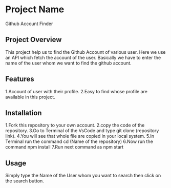 # Project Name

Github Account Finder

## Project Overview
This project help us to find the Github Account of various user.
Here we use an API which fetch the account of the user.
Basically we have to enter the name of the user whom we want to find the github account.

## Features

1.Account of user with their profile.
2.Easy to find whose profile are available in this project.

## Installation

1.Fork this repository to your own account.
2.copy the code of the repository.
3.Go to Terminal of the VsCode and type git clone (repository link).
4.You will see that whole file are copied in your local system.
5.In Terminal run the command  cd (Name of the repository)
6.Now run the command npm install 
7.Run next command as npm start

## Usage

 Simply type the Name of the User whom you want to search then click on the search button.

